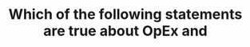 ---
layout: answer
title: "Which of the following statements are true about OpEx and "
blurb: "answer"
quid: 70
---